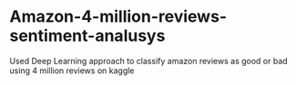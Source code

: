 # Amazon-4-million-reviews-sentiment-analusys
Used Deep Learning approach to classify amazon reviews as good or bad using 4 million reviews on kaggle

